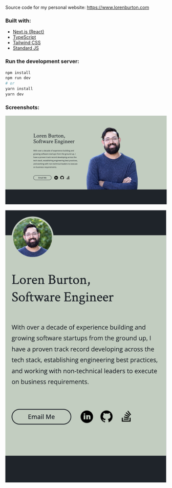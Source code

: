 Source code for my personal website: https://www.lorenburton.com

### Built with:
* [Next.js (React)](https://github.com/vercel/next.js)
* [TypeScript](https://github.com/microsoft/TypeScript)
* [Tailwind CSS](https://github.com/tailwindlabs/tailwindcss)
* [Standard JS](https://github.com/standard/standard)

### Run the development server:

```bash
npm install
npm run dev
# or
yarn install
yarn dev
```

### Screenshots:

![desktop](./screenshots/desktop.png)

![mobile](./screenshots/mobile.png)
